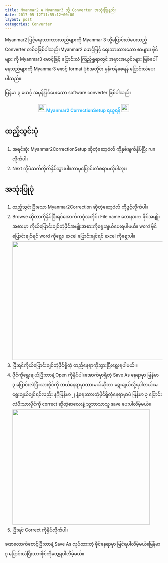 ```yaml
---
title: Myanmar2 မှ Myanmar3 သို့ Converter အသုံးပြုနည်း
date: 2017-05-12T11:55:12+00:00
layout: post
categories: Converter
---
```

Myanmar2 ဖြင့်ရေးသားထားသည်များကို Myanmar 3 သို့ပြောင်းလဲပေးသည့် Converter တစ်ခုဖြစ်ပါသည်။Myanmar2 ဖောင့်ဖြင့် ရေးသားထားသော စာများ၊ ဖိုင်များ ကို Myanmar3 ဖောင့်ဖြင့် ပြောင်းလဲ ကြည့်ရှုရာတွင် အမှားအယွင်းများ ဖြစ်ပေါ် နေသည်များကို Myanmar3 ဖောင့် format ပုံစံအတိုင်း မှန်ကန်စေရန် ပြောင်းလဲပေးပါသည်။

မြန်မာ ၃ ဖောင့် အမှန်ပြင်ပေးသော software converter ဖြစ်ပါသည်။

<h4 style="text-align: center;">
  <img loading="lazy" class="size-full wp-image-954 alignnone" src="http://localhost/wordpress/wp-content/uploads/2016/12/download-4.jpg" alt="" width="25" height="25" /><a style="text-decoration: none; color: #33bbff;" href="http://localhost/unicodetoday/download/4018/">Myanmar2 CorrectionSetup ရယူရန်</a> <img loading="lazy" class="size-full wp-image-954 alignnone" src="http://localhost/wordpress/wp-content/uploads/2016/12/download-4.jpg" alt="" width="25" height="25" />
</h4>

## ထည့်သွင်းပုံ

  1. အရင်ဆုံး Myanmar2CorrectionSetup ဆိုတဲ့ဆော့ဝဲလ် ကိုနှစ်ချက်နှိပ်ပြီး run လိုက်ပါ။
  2. Next ကိုပဲဆက်တိုက်နှိပ်သွားပါ။ဘာမှပြောင်းလဲစရာမလိုပါဘူး။

## အသုံးပြုပုံ

  1. ထည့်သွင်းပြီး‌သော Myanmar2Correction ဆိုတဲ့ဆော့ဝဲလ် ကိုဖွင့်လိုက်ပါ။
  2. Browse ဆိုတာကိုနှိပ်ပြီးရင်အောက်ကပုံအတိုင်း File name ဘေးနားက ဖိုင်အမျိုးအစားမှာ ကိုယ်ပြောင်းချင်တဲ့ဖိုင်အမျိုးအစားကိုရွေးချယ်ပေးရပါမယ်။ word ဖိုင်ပြောင်းချင်ရင် word ကိုရွေး၊ excel ပြောင်းချင်ရင် excel ကိုရွေးပါ။<img loading="lazy" class=" wp-image-4481 aligncenter" src="http://localhost/wordpress/wp-content/uploads/2017/05/MY-2-2.png" alt="" width="498" height="378" srcset="http://localhost/wordpress/wp-content/uploads/2017/05/MY-2-2.png 666w, http://localhost/wordpress/wp-content/uploads/2017/05/MY-2-2-300x228.png 300w" sizes="(max-width: 498px) 100vw, 498px" />
  3. ပြီးရင်ကိုယ်ပြောင်းချင်တဲ့ဖိုင်ရှိတဲ့ တည်နေရာကိုသွားပြီးရွေးရပါမယ်၊။
  4. ဖိုင်ကိုရွေးချယ်ပြီးတာနဲ့ Open ကိုနှိပ်ပါ။အောက်မှာရှိတဲ့ Save As နေရာမှာ မြန်မာ ၃ ပြောင်းလဲပြီးသားဖိုင်ကို ဘယ်နေရာမှာထားမယ်ဆိုတာ ရွေးချယ်လို့ရပါတယ်။မရွေးချယ်ချင်ရင်လည်း နဂိုမြန်မာ ၂ နဲ့ရေးထားတဲ့ဖိုင်ရှိတဲ့နေရာမှာပဲ မြန်မာ ၃ ပြောင်းလဲပီးသားဖိုင်ကို correct ဆိုတဲ့စာလေးနဲ့ သူ့ဘာသာသူ save ပေးပါလိမ့်မယ်။<img loading="lazy" class=" wp-image-4483 aligncenter" src="http://localhost/wordpress/wp-content/uploads/2017/05/MY-2-4.png" alt="" width="439" height="369" srcset="http://localhost/wordpress/wp-content/uploads/2017/05/MY-2-4.png 704w, http://localhost/wordpress/wp-content/uploads/2017/05/MY-2-4-300x252.png 300w" sizes="(max-width: 439px) 100vw, 439px" />
  5. ပြီးရင် Correct ကိုနှိပ်လိုက်ပါ။

ခဏလောက်စောင့်ပြီးတာနဲ့ Save As လုပ်ထားတဲ့ ဖိုင်နေရာမှာ မြင်ရပါလိမ့်မယ်။မြန်မာ ၃ ပြောင်းလဲပြီးသားဖိုင်ကိုတွေ့ရပါလိမ့်မယ်။